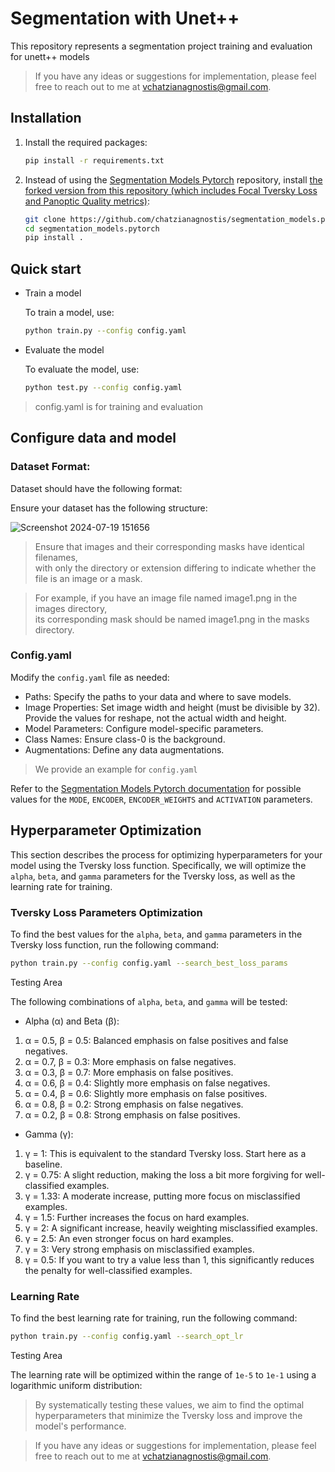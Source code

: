 # Segmentation with Unet++

This repository represents a segmentation project training and evaluation for unett++ models

>If you have any ideas or suggestions for implementation, please feel free to reach out to me at vchatzianagnostis@gmail.com.

## Installation
1. Install the required packages:
   ```bash
   pip install -r requirements.txt
2. Instead of using the [Segmentation Models Pytorch](https://github.com/qubvel-org/segmentation_models.pytorch) repository, install [the forked version from this repository (which includes Focal Tversky Loss and Panoptic Quality metrics)](https://github.com/chatzianagnostis/segmentation_models.pytorch):
    ```bash
    git clone https://github.com/chatzianagnostis/segmentation_models.pytorch.git
    cd segmentation_models.pytorch
    pip install .


## Quick start
- Train a model
 
  To train a model, use:
  ```bash
  python train.py --config config.yaml
  
- Evaluate the model
 
  To evaluate the model, use:
  ```bash
  python test.py --config config.yaml

> config.yaml is for training and evaluation

## Configure data and model

### Dataset Format:
   
Dataset should have the following format:       

Ensure your dataset has the following structure:                                                                             

![Screenshot 2024-07-19 151656](https://github.com/user-attachments/assets/adb7d363-de71-4f68-9888-630c5da39f99)

>Ensure that images and their corresponding masks have identical filenames,                            
>with only the directory or extension differing to indicate whether the file is an image or a mask.    
                                                                                                       
>For example, if you have an image file named image1.png in the images directory,                      
>its corresponding mask should be named image1.png in the masks directory.


### Config.yaml

Modify the `config.yaml` file as needed:
- Paths: Specify the paths to your data and where to save models.
- Image Properties: Set image width and height (must be divisible by 32). Provide the values for reshape, not the actual width and height.
- Model Parameters: Configure model-specific parameters.
- Class Names: Ensure class-0 is the background.
- Augmentations: Define any data augmentations.

> We provide an example for `config.yaml`

Refer to the [Segmentation Models Pytorch documentation](https://smp.readthedocs.io/en/latest/) for possible values for the `MODE`, `ENCODER`, `ENCODER_WEIGHTS` and `ACTIVATION` parameters.

## Hyperparameter Optimization

This section describes the process for optimizing hyperparameters for your model using the Tversky loss function. Specifically, we will optimize the `alpha`, `beta`, and `gamma` parameters for the Tversky loss, as well as the learning rate for training.

### Tversky Loss Parameters Optimization

To find the best values for the `alpha`, `beta`, and `gamma` parameters in the Tversky loss function, run the following command:
   ```bash
   python train.py --config config.yaml --search_best_loss_params
   ```
Testing Area

The following combinations of `alpha`, `beta`, and `gamma` will be tested:

- Alpha (α) and Beta (β):
1. α = 0.5, β = 0.5: Balanced emphasis on false positives and false negatives.
2. α = 0.7, β = 0.3: More emphasis on false negatives.
3. α = 0.3, β = 0.7: More emphasis on false positives.
4. α = 0.6, β = 0.4: Slightly more emphasis on false negatives.
5. α = 0.4, β = 0.6: Slightly more emphasis on false positives.
6. α = 0.8, β = 0.2: Strong emphasis on false negatives.
7. α = 0.2, β = 0.8: Strong emphasis on false positives.

- Gamma (γ):
1. γ = 1: This is equivalent to the standard Tversky loss. Start here as a baseline.
2. γ = 0.75: A slight reduction, making the loss a bit more forgiving for well-classified examples.
3. γ = 1.33: A moderate increase, putting more focus on misclassified examples.
4. γ = 1.5: Further increases the focus on hard examples.
5. γ = 2: A significant increase, heavily weighting misclassified examples.
6. γ = 2.5: An even stronger focus on hard examples.
7. γ = 3: Very strong emphasis on misclassified examples.
9. γ = 0.5: If you want to try a value less than 1, this significantly reduces the penalty for well-classified examples.

### Learning Rate

To find the best learning rate for training, run the following command:

   ```bash
   python train.py --config config.yaml --search_opt_lr
```
Testing Area

The learning rate will be optimized within the range of `1e-5` to `1e-1` using a logarithmic uniform distribution:

> By systematically testing these values, we aim to find the optimal hyperparameters that minimize the Tversky loss and improve the model's performance.

>If you have any ideas or suggestions for implementation, please feel free to reach out to me at vchatzianagnostis@gmail.com.
